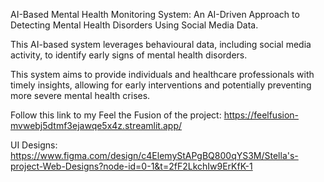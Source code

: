 AI-Based Mental Health Monitoring System: An AI-Driven Approach to Detecting Mental Health Disorders Using Social Media Data.

This AI-based system leverages behavioural data, including social media activity, to identify early signs of mental health disorders. 

This system aims to provide individuals and healthcare professionals with timely insights, allowing for early interventions and potentially preventing more severe mental health crises.

Follow this link to my Feel the Fusion of the project: https://feelfusion-mvwebj5dtmf3ejawqe5x4z.streamlit.app/

UI Designs: https://www.figma.com/design/c4ElemyStAPgBQ800qYS3M/Stella's-project-Web-Designs?node-id=0-1&t=2fF2LkchIw9ErKfK-1
